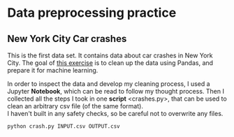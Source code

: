# Data preprocessing practice



## New York City Car crashes

This is the first data set. 
It contains data about car crashes in New York City. 
The goal of [this exercise](https://github.com/becodeorg/ANT-Theano-2-27/blob/main/4.machine_learning/projects/0.data_preprocessing/1.nyc_crashes.md) is to clean up the data using Pandas, and prepare it for machine learning.

In order to inspect the data and develop my cleaning process, I used a Jupyter **Notebook**, which can be read to follow my thought process.
Then I collected all the steps I took in one **script** <crashes.py>, that can be used to clean an arbitrary csv file (of the same format).  
I haven't built in any safety checks, so be careful not to overwrite any files.

```
python crash.py INPUT.csv OUTPUT.csv
```



